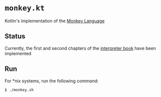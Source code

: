 # `monkey.kt`

Kotlin's implementation of the [Monkey Language](https://monkeylang.org/)

## Status

Currently, the first and second chapters of the [interpreter book](https://interpreterbook.com/) have been implemented
    
## Run

For *nix systems, run the following command:

```shell
$ ./monkey.sh
```